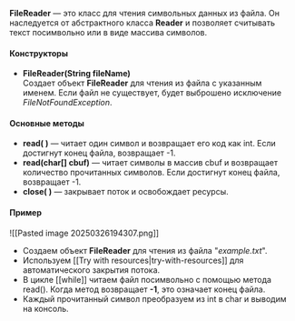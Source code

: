 
**FileReader** — это класс для чтения символьных данных из файла. Он наследуется от абстрактного класса **Reader** и позволяет считывать текст посимвольно или в виде массива символов.
#### Конструкторы

- **FileReader(String fileName)**  
Создает объект **FileReader** для чтения из файла с указанным именем. Если файл не существует, будет выброшено исключение *FileNotFoundException*.
#### Основные методы

- **read( )** — читает один символ и возвращает его код как int. Если достигнут конец файла, возвращает -1.
- **read(char[] cbuf)** — читает символы в массив cbuf и возвращает количество прочитанных символов. Если достигнут конец файла, возвращает -1.
- **close( )** — закрывает поток и освобождает ресурсы.
#### Пример

![[Pasted image 20250326194307.png]]
- Создаем объект **FileReader** для чтения из файла "*example.txt*".
- Используем [[Try with resources|try-with-resources]] для автоматического закрытия потока.
- В цикле [[while]] читаем файл посимвольно с помощью метода read(). Когда метод возвращает **-1**, это означает конец файла.
- Каждый прочитанный символ преобразуем из int в char и выводим на консоль.